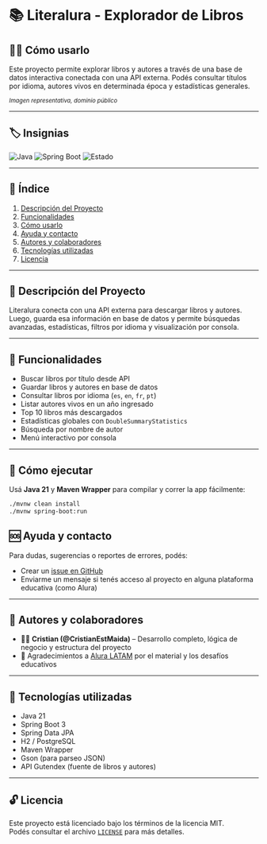 # 📚 Literalura - Explorador de Libros
## 🧑‍💻 Cómo usarlo

Este proyecto permite explorar libros y autores a través de una base de datos interactiva conectada con una API externa. Podés consultar títulos por idioma, autores vivos en determinada época y estadísticas generales.

  
<sub>*Imagen representativa, dominio público*</sub>

---

## 🏷️ Insignias

![Java](https://img.shields.io/badge/Java-21-blue)
![Spring Boot](https://img.shields.io/badge/Spring%20Boot-3.0-brightgreen)
![Estado](https://img.shields.io/badge/estado-finalizado-brightgreen)

---

## 📑 Índice

1. [Descripción del Proyecto](#-descripción-del-proyecto)
2. [Funcionalidades](#-funcionalidades)
3. [Cómo usarlo](#-cómo-usarlo)
4. [Ayuda y contacto](#-ayuda-y-contacto)
5. [Autores y colaboradores](#-autores-y-colaboradores)
6. [Tecnologías utilizadas](#-tecnologías-utilizadas)
7. [Licencia](#-licencia)

---

## 🧾 Descripción del Proyecto

Literalura conecta con una API externa para descargar libros y autores. Luego, guarda esa información en base de datos y permite búsquedas avanzadas, estadísticas, filtros por idioma y visualización por consola.

---

## 🧰 Funcionalidades

- Buscar libros por título desde API
- Guardar libros y autores en base de datos
- Consultar libros por idioma (`es`, `en`, `fr`, `pt`)
- Listar autores vivos en un año ingresado
- Top 10 libros más descargados
- Estadísticas globales con `DoubleSummaryStatistics`
- Búsqueda por nombre de autor
- Menú interactivo por consola

---

## 🚀 Cómo ejecutar

Usá **Java 21** y **Maven Wrapper** para compilar y correr la app fácilmente:

```bash
./mvnw clean install
./mvnw spring-boot:run
```

## 🆘 Ayuda y contacto
Para dudas, sugerencias o reportes de errores, podés:

- Crear un [issue en GitHub](https://github.com/tuusuario/literalura/issues)
- Enviarme un mensaje si tenés acceso al proyecto en alguna plataforma educativa (como Alura)

---

## 👥 Autores y colaboradores

- 👨‍💻 **Cristian (@CristianEstMaida)** – Desarrollo completo, lógica de negocio y estructura del proyecto
- 🙌 Agradecimientos a [Alura LATAM](https://www.aluracursos.com/) por el material y los desafíos educativos

---

## 🔧 Tecnologías utilizadas

- Java 21
- Spring Boot 3
- Spring Data JPA
- H2 / PostgreSQL
- Maven Wrapper
- Gson (para parseo JSON)
- API Gutendex (fuente de libros y autores)

---

## 🔓 Licencia

Este proyecto está licenciado bajo los términos de la licencia MIT.  
Podés consultar el archivo [`LICENSE`](LICENSE) para más detalles.
